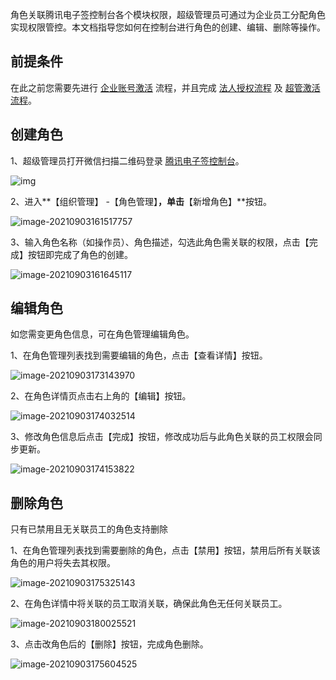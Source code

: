 角色关联腾讯电子签控制台各个模块权限，超级管理员可通过为企业员工分配角色实现权限管控。本文档指导您如何在控制台进行角色的创建、编辑、删除等操作。

## 前提条件

在此之前您需要先进行 [企业账号激活](https://cloud.tencent.com/document/product/1323/58492) 流程，并且完成 [法人授权流程](https://cloud.tencent.com/document/product/1323/58494) 及 [超管激活流程](https://cloud.tencent.com/document/product/1323/58493)。

## 创建角色

1、超级管理员打开微信扫描二维码登录 [腾讯电子签控制台](https://ess.tencent.com/)。

![img](https://main.qcloudimg.com/raw/76e8f4a498372d70edb95505262dee21.png)

2、进入**【组织管理】 -【角色管理】**，单击**【新增角色】**按钮。

![image-20210903161517757](https://main.qcloudimg.com/raw/da6e2a3b41b3fd4246be7274d497054c.png)

3、输入角色名称（如操作员）、角色描述，勾选此角色需关联的权限，点击【完成】按钮即完成了角色的创建。

![image-20210903161645117](https://main.qcloudimg.com/raw/675e8a7e3e0f744e448576a093249bc2.png)



## 编辑角色

如您需变更角色信息，可在角色管理编辑角色。

1、在角色管理列表找到需要编辑的角色，点击【查看详情】按钮。

![image-20210903173143970](https://main.qcloudimg.com/raw/2e568a82ef03294dbafce073238f0137.png)

2、在角色详情页点击右上角的【编辑】按钮。

![image-20210903174032514](https://main.qcloudimg.com/raw/86b2e2b6e95a0ba1daeacd13e08dd044.png)

3、修改角色信息后点击【完成】按钮，修改成功后与此角色关联的员工权限会同步更新。

![image-20210903174153822](https://main.qcloudimg.com/raw/e0b8c68591bb29ac44ccf39b8f472b85.png)



## 删除角色

只有已禁用且无关联员工的角色支持删除

1、在角色管理列表找到需要删除的角色，点击【禁用】按钮，禁用后所有关联该角色的用户将失去其权限。

![image-20210903175325143](https://main.qcloudimg.com/raw/6274b0fe5649d4e1339b33805749990b.png)

2、在角色详情中将关联的员工取消关联，确保此角色无任何关联员工。

![image-20210903180025521](https://main.qcloudimg.com/raw/303f5ac2f04f76354eae00f5fe42973b.png)

3、点击改角色后的【删除】按钮，完成角色删除。

![image-20210903175604525](https://main.qcloudimg.com/raw/e618421cd0acfb0910a66ff6d4d12f5c.png)